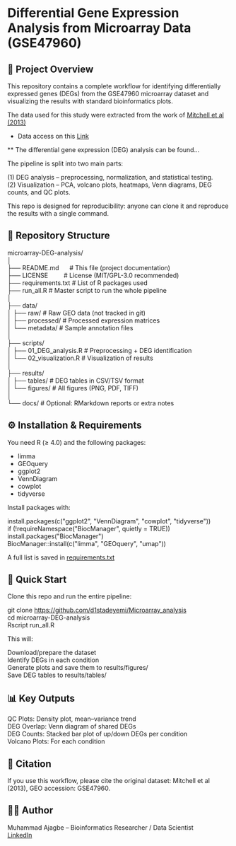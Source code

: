 # Differential Gene Expression Analysis from Microarray Data (GSE47960)<br>
## 📌 Project Overview <br>

This repository contains a complete workflow for identifying differentially expressed genes (DEGs) from the GSE47960 microarray dataset and visualizing the results with standard bioinformatics plots.

The data used for this study were extracted from the work of [Mitchell et al (2013)](https://journals.plos.org/plosone/article?id=10.1371/journal.pone.0069374)<br>

* Data access on this [Link](https://www.ncbi.nlm.nih.gov/geo/query/acc.cgi?acc=GSE47960)<br>

** The differential gene expression (DEG) analysis can be found...

The pipeline is split into two main parts:

(1) DEG analysis – preprocessing, normalization, and statistical testing.<br>
(2) Visualization – PCA, volcano plots, heatmaps, Venn diagrams, DEG counts, and QC plots.

This repo is designed for reproducibility: anyone can clone it and reproduce the results with a single command.

## 📂 Repository Structure<br>
microarray-DEG-analysis/<br>
│<br>
├── README.md              &nbsp; &nbsp; &nbsp;# This file (project documentation)<br>
├── LICENSE  &nbsp; &nbsp; &nbsp; &nbsp; # License (MIT/GPL-3.0 recommended)<br>
├── requirements.txt        # List of R packages used<br>
├── run_all.R               # Master script to run the whole pipeline<br>
│<br>
├── data/<br>
│   ├── raw/                # Raw GEO data (not tracked in git)<br>
│   ├── processed/          # Processed expression matrices<br>
│   └── metadata/           # Sample annotation files<br>
│<br>
├── scripts/<br>
│   ├── 01_DEG_analysis.R   # Preprocessing + DEG identification<br>
│   └── 02_visualization.R  # Visualization of results<br>
│<br>
├── results/<br>
│   ├── tables/             # DEG tables in CSV/TSV format<br>
│   └── figures/            # All figures (PNG, PDF, TIFF)<br>
│<br>
└── docs/                   # Optional: RMarkdown reports or extra notes<br>

## ⚙️ Installation & Requirements

You need R (≥ 4.0) and the following packages:<br>
- limma<br>
- GEOquery<br>
- ggplot2<br>
- VennDiagram<br>
- cowplot<br>
- tidyverse<br>

Install packages with:

install.packages(c("ggplot2", "VennDiagram", "cowplot", "tidyverse"))<br>
if (!requireNamespace("BiocManager", quietly = TRUE)) install.packages("BiocManager")<br>
BiocManager::install(c("limma", "GEOquery", "umap"))<br>

A full list is saved in [requirements.txt](https://github.com/d1stadeyemi/Microarray_analysis/blob/master/requirements.txt)

## 🚀 Quick Start

Clone this repo and run the entire pipeline:

git clone https://github.com/d1stadeyemi/Microarray_analysis<br>
cd microarray-DEG-analysis<br>
Rscript run_all.R<br>

This will:

Download/prepare the dataset<br>
Identify DEGs in each condition<br>
Generate plots and save them to results/figures/<br>
Save DEG tables to results/tables/<br>

## 📊 Key Outputs

QC Plots: Density plot, mean–variance trend<br>
DEG Overlap: Venn diagram of shared DEGs<br>
DEG Counts: Stacked bar plot of up/down DEGs per condition<br>
Volcano Plots: For each condition<br>

## 📑 Citation

If you use this workflow, please cite the original dataset:
Mitchell et al (2013), GEO accession: GSE47960.

## 👩‍💻 Author

Muhammad Ajagbe – Bioinformatics Researcher / Data Scientist <br>
[LinkedIn](www.linkedin.com/in/muhammadajagbe)